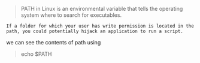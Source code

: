 >PATH in Linux is an environmental variable that tells the operating system where to search for executables.

	If a folder for which your user has write permission is located in the path, you could potentially hijack an application to run a script.

we can see the contents of path using

>echo $PATH



 